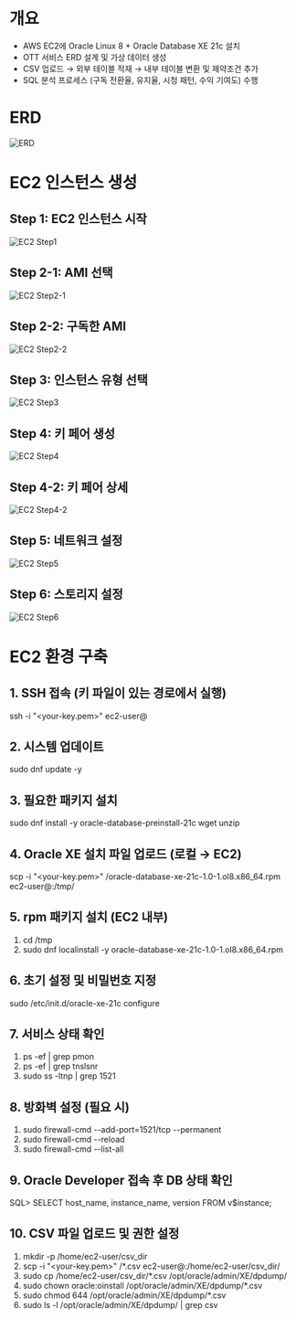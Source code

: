 # 개요
- AWS EC2에 Oracle Linux 8 + Oracle Database XE 21c 설치
- OTT 서비스 ERD 설계 및 가상 데이터 생성
- CSV 업로드 → 외부 테이블 적재 → 내부 테이블 변환 및 제약조건 추가
- SQL 분석 프로세스 (구독 전환율, 유지율, 시청 패턴, 수익 기여도) 수행


# ERD
![ERD](./image/ERD.png)

# EC2 인스턴스 생성

## Step 1: EC2 인스턴스 시작  
![EC2 Step1](./image/EC2_instance_step1.png)

## Step 2-1: AMI 선택  
![EC2 Step2-1](./image/EC2_instance_step2-1.png)

## Step 2-2: 구독한 AMI
![EC2 Step2-2](./image/EC2_instance_step2-2.png)

## Step 3: 인스턴스 유형 선택  
![EC2 Step3](./image/EC2_instance_step3.png)

## Step 4: 키 페어 생성  
![EC2 Step4](./image/EC2_instance_step4.png)

## Step 4-2: 키 페어 상세  
![EC2 Step4-2](./image/EC2_instance_step4-2.png)

## Step 5: 네트워크 설정  
![EC2 Step5](./image/EC2_instance_step5.png)

## Step 6: 스토리지 설정  
![EC2 Step6](./image/EC2_instance_step6.png)


# EC2 환경 구축

## 1. SSH 접속 (키 파일이 있는 경로에서 실행)
ssh -i "<your-key.pem>" ec2-user@<public-ip-address>

## 2. 시스템 업데이트
sudo dnf update -y

## 3. 필요한 패키지 설치
sudo dnf install -y oracle-database-preinstall-21c wget unzip

## 4. Oracle XE 설치 파일 업로드 (로컬 → EC2)
scp -i "<your-key.pem>" <local-path-to-rpm>/oracle-database-xe-21c-1.0-1.ol8.x86_64.rpm ec2-user@<public-ip-address>:/tmp/

## 5. rpm 패키지 설치 (EC2 내부)
1. cd /tmp
2. sudo dnf localinstall -y oracle-database-xe-21c-1.0-1.ol8.x86_64.rpm

## 6. 초기 설정 및 비밀번호 지정
sudo /etc/init.d/oracle-xe-21c configure

## 7. 서비스 상태 확인
1. ps -ef | grep pmon
2. ps -ef | grep tnslsnr
3. sudo ss -ltnp | grep 1521

## 8. 방화벽 설정 (필요 시)
1. sudo firewall-cmd --add-port=1521/tcp --permanent
2. sudo firewall-cmd --reload
3. sudo firewall-cmd --list-all

## 9. Oracle Developer 접속 후 DB 상태 확인
SQL> SELECT host_name, instance_name, version FROM v$instance;

## 10. CSV 파일 업로드 및 권한 설정
1. mkdir -p /home/ec2-user/csv_dir
2. scp -i "<your-key.pem>" <local-path-to-csv>/*.csv ec2-user@<public-ip-address>:/home/ec2-user/csv_dir/
3. sudo cp /home/ec2-user/csv_dir/*.csv /opt/oracle/admin/XE/dpdump/
4. sudo chown oracle:oinstall /opt/oracle/admin/XE/dpdump/*.csv
5. sudo chmod 644 /opt/oracle/admin/XE/dpdump/*.csv
6. sudo ls -l /opt/oracle/admin/XE/dpdump/ | grep csv
